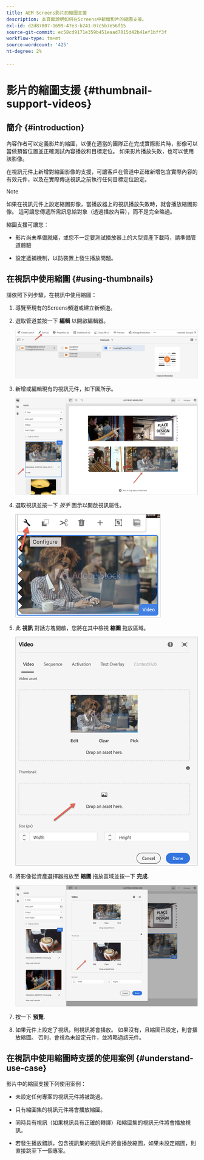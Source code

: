 ```yaml
---
title: AEM Screens影片的縮圖支援
description: 本頁面說明如何在Screens中新增影片的縮圖支援。
exl-id: d2d87807-1699-47e3-b241-07c5b7e56f15
source-git-commit: ec58cd9171e359b451eaad7015d42b41ef1bff3f
workflow-type: tm+mt
source-wordcount: '425'
ht-degree: 2%

---
```


# 影片的縮圖支援 {#thumbnail-support-videos}

## 簡介 {#introduction}

內容作者可以定義影片的縮圖，以便在適當的團隊正在完成實際影片時，影像可以當做預留位置並正確測試內容播放和目標定位。 如果影片播放失敗，也可以使用該影像。

在視訊元件上新增對縮圖影像的支援，可讓客戶在管道中正確新增包含實際內容的有效元件，以及在實際傳送視訊之前執行任何目標定位設定。

>[!NOTE]
>如果在視訊元件上設定縮圖影像，當播放器上的視訊播放失敗時，就會播放縮圖影像。 這可讓您傳遞所需訊息給對象（透過播放內容），而不是完全略過。

縮圖支援可讓您：

* 影片尚未準備就緒，或您不一定要測試播放器上的大型資產下載時，請準備管道體驗

* 設定遞補機制，以防裝置上發生播放問題。

## 在視訊中使用縮圖 {#using-thumbnails}

請依照下列步驟，在視訊中使用縮圖：

1. 導覽至現有的Screens頻道或建立新頻道。

1. 選取管道並按一下 **編輯** 以開啟編輯器。

   ![影像](/help/user-guide/assets/thumbnails/thumbnail-1.png)

1. 新增或編輯現有的視訊元件，如下圖所示。

   ![影像](/help/user-guide/assets/thumbnails/thumbnail-2.png)

1. 選取視訊並按一下 *扳手* 圖示以開啟視訊屬性。

   ![影像](/help/user-guide/assets/thumbnails/thumbnail-3.png)

1. 此 **視訊** 對話方塊開啟，您將在其中檢視 **縮圖** 拖放區域。

   ![影像](/help/user-guide/assets/thumbnails/thumbnail-4.png)

1. 將影像從資產選擇器拖放至 **縮圖** 拖放區域並按一下 **完成**.

   ![影像](/help/user-guide/assets/thumbnails/thumbnail-5.png)

1. 按一下 **預覽**.

1. 如果元件上設定了視訊，則視訊將會播放。 如果沒有，且縮圖已設定，則會播放縮圖。 否則，會視為未設定元件，並將略過該元件。

## 在視訊中使用縮圖時支援的使用案例 {#understand-use-case}

影片中的縮圖支援下列使用案例：

* 未設定任何專案的視訊元件將被跳過。

* 只有縮圖集的視訊元件將會播放縮圖。

* 同時具有視訊（如果視訊具有正確的轉譯）和縮圖集的視訊元件將會播放視訊。

* 若發生播放錯誤，包含視訊集的視訊元件將會播放縮圖，如果未設定縮圖，則直接跳至下一個專案。
